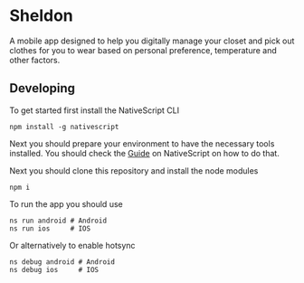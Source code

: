 # Sheldon
A mobile app designed to help you digitally manage your closet and pick out clothes for you to wear based on personal preference, temperature and other factors.

## Developing
To get started first install the NativeScript CLI
```
npm install -g nativescript
```
Next you should prepare your environment to have the necessary tools installed. You should check the [Guide](https://docs.nativescript.org/environment-setup.html) on NativeScript on how to do that.

Next you should clone this repository and install the node modules
```
npm i
```

To run the app you should use
```
ns run android # Android
ns run ios     # IOS
```

Or alternatively to enable hotsync
```
ns debug android # Android
ns debug ios     # IOS
```
